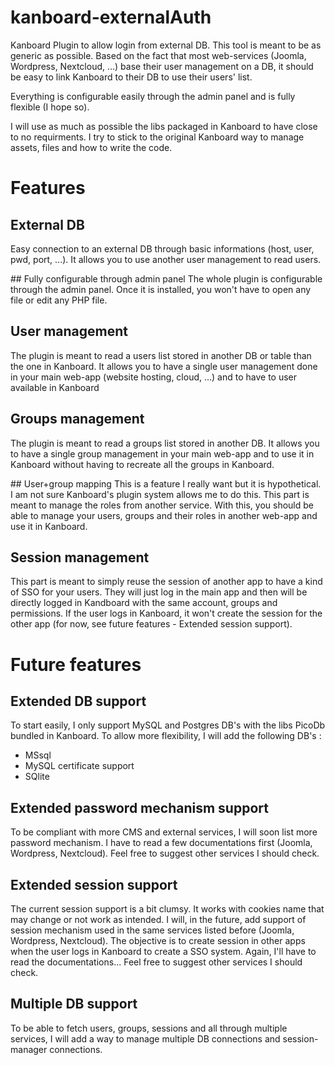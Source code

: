 # kanboard-externalAuth
Kanboard Plugin to allow login from external DB.
This tool is meant to be as generic as possible.
Based on the fact that most web-services (Joomla, Wordpress, Nextcloud, ...) base their user management on a DB, it should be easy to link Kanboard to their DB to use their users' list.  

Everything is configurable easily through the admin panel and is fully flexible (I hope so).

I will use as much as possible the libs packaged in Kanboard to have close to no requirments.
I try to stick to the original Kanboard way to manage assets, files and how to write the code.

# Features
## External DB
Easy connection to an external DB through basic informations (host, user, pwd, port, ...).
It allows you to use another user management to read users.

## Fully configurable through admin panel
The whole plugin is configurable through the admin panel.
Once it is installed, you won't have to open any file or edit any PHP file.

## User management
The plugin is meant to read a users list stored in another DB or table than the one in Kanboard.
It allows you to have a single user management done in your main web-app (website hosting, cloud, ...) and to have to user available in Kanboard

## Groups management
The plugin is meant to read a groups list stored in another DB.
It allows you to have a single group management in your main web-app and to use it in Kanboard without having to recreate all the groups in Kanboard.

## User+group mapping
This is a feature I really want but it is hypothetical. I am not sure Kanboard's plugin system allows me to do this.
This part is meant to manage the roles from another service. With this, you should be able to manage your users, groups and their roles in another web-app and use it in Kanboard.

## Session management
This part is meant to simply reuse the session of another app to have a kind of SSO for your users.
They will just log in the main app and then will be directly logged in Kandboard with the same account, groups and permissions.
If the user logs in Kanboard, it won't create the session for the other app (for now, see future features - Extended session support).

# Future features
## Extended DB support
To start easily, I only support MySQL and Postgres DB's with the libs PicoDb bundled in Kanboard.
To allow more flexibility, I will add the following DB's :
- MSsql
- MySQL certificate support
- SQlite

## Extended password mechanism support
To be compliant with more CMS and external services, I will soon list more password mechanism.
I have to read a few documentations first (Joomla, Wordpress, Nextcloud).
Feel free to suggest other services I should check.

## Extended session support
The current session support is a bit clumsy. It works with cookies name that may change or not work as intended.
I will, in the future, add support of session mechanism used in the same services listed before (Joomla, Wordpress, Nextcloud).
The objective is to create session in other apps when the user logs in Kanboard to create a SSO system.
Again, I'll have to read the documentations...
Feel free to suggest other services I should check.

## Multiple DB support
To be able to fetch users, groups, sessions and all through multiple services, I will add a way to manage multiple DB connections and session-manager connections.

